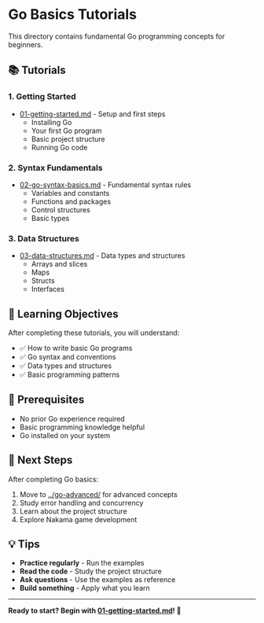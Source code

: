# Go Basics Tutorials

This directory contains fundamental Go programming concepts for beginners.

## 📚 Tutorials

### **1. Getting Started**
- [01-getting-started.md](./01-getting-started.md) - Setup and first steps
  - Installing Go
  - Your first Go program
  - Basic project structure
  - Running Go code

### **2. Syntax Fundamentals**
- [02-go-syntax-basics.md](./02-go-syntax-basics.md) - Fundamental syntax rules
  - Variables and constants
  - Functions and packages
  - Control structures
  - Basic types

### **3. Data Structures**
- [03-data-structures.md](./03-data-structures.md) - Data types and structures
  - Arrays and slices
  - Maps
  - Structs
  - Interfaces

## 🎯 Learning Objectives

After completing these tutorials, you will understand:
- ✅ How to write basic Go programs
- ✅ Go syntax and conventions
- ✅ Data types and structures
- ✅ Basic programming patterns

## 🚀 Prerequisites

- No prior Go experience required
- Basic programming knowledge helpful
- Go installed on your system

## 📖 Next Steps

After completing Go basics:
1. Move to [../go-advanced/](../go-advanced/) for advanced concepts
2. Study error handling and concurrency
3. Learn about the project structure
4. Explore Nakama game development

## 💡 Tips

- **Practice regularly** - Run the examples
- **Read the code** - Study the project structure
- **Ask questions** - Use the examples as reference
- **Build something** - Apply what you learn

---

**Ready to start? Begin with [01-getting-started.md](./01-getting-started.md)! 🚀**
